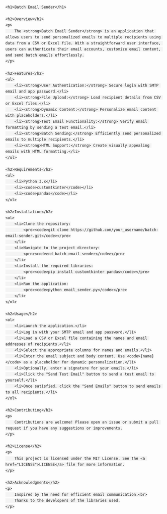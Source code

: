 <html lang="en">
<head>
    <meta charset="UTF-8">
    <meta name="viewport" content="width=device-width, initial-scale=1.0">
    <title>Batch Email Sender</title>
    <style>
        body {
            font-family: Arial, sans-serif;
            line-height: 1.6;
            margin: 20px;
        }
        h1 {
            color: #333;
        }
        h2 {
            color: #555;
        }
        code {
            background-color: #f4f4f4;
            padding: 2px 4px;
            border-radius: 4px;
        }
    </style>
</head>
<body>

    <h1>Batch Email Sender</h1>

    <h2>Overview</h2>
    <p>
        The <strong>Batch Email Sender</strong> is an application that allows users to send personalized emails to multiple recipients using data from a CSV or Excel file. With a straightforward user interface, users can authenticate their email accounts, customize email content, and send batch emails effortlessly.
    </p>

    <h2>Features</h2>
    <ul>
        <li><strong>User Authentication:</strong> Secure login with SMTP email and app password.</li>
        <li><strong>File Upload:</strong> Load recipient details from CSV or Excel files.</li>
        <li><strong>Dynamic Content:</strong> Personalize email content with placeholders.</li>
        <li><strong>Test Email Functionality:</strong> Verify email formatting by sending a test email.</li>
        <li><strong>Batch Sending:</strong> Efficiently send personalized emails to multiple recipients.</li>
        <li><strong>HTML Support:</strong> Create visually appealing emails with HTML formatting.</li>
    </ul>

    <h2>Requirements</h2>
    <ul>
        <li>Python 3.x</li>
        <li><code>customtkinter</code></li>
        <li><code>pandas</code></li>
    </ul>

    <h2>Installation</h2>
    <ol>
        <li>Clone the repository:
            <pre><code>git clone https://github.com/your_username/batch-email-sender.git</code></pre>
        </li>
        <li>Navigate to the project directory:
            <pre><code>cd batch-email-sender</code></pre>
        </li>
        <li>Install the required libraries:
            <pre><code>pip install customtkinter pandas</code></pre>
        </li>
        <li>Run the application:
            <pre><code>python email_sender.py</code></pre>
        </li>
    </ol>

    <h2>Usage</h2>
    <ol>
        <li>Launch the application.</li>
        <li>Log in with your SMTP email and app password.</li>
        <li>Load a CSV or Excel file containing the names and email addresses of recipients.</li>
        <li>Select the appropriate columns for names and emails.</li>
        <li>Enter the email subject and body content. Use <code>{name}</code> as a placeholder for dynamic personalization.</li>
        <li>Optionally, enter a signature for your emails.</li>
        <li>Click the "Send Test Email" button to send a test email to yourself.</li>
        <li>Once satisfied, click the "Send Emails" button to send emails to all recipients.</li>
    </ol>

    <h2>Contributing</h2>
    <p>
        Contributions are welcome! Please open an issue or submit a pull request if you have any suggestions or improvements.
    </p>

    <h2>License</h2>
    <p>
        This project is licensed under the MIT License. See the <a href="LICENSE">LICENSE</a> file for more information.
    </p>

    <h2>Acknowledgments</h2>
    <p>
        Inspired by the need for efficient email communication.<br>
        Thanks to the developers of the libraries used.
    </p>

</body>
</html>
